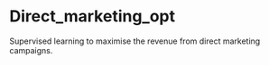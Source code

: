 # Direct_marketing_opt
Supervised learning to maximise the revenue from direct marketing campaigns.
